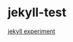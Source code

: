 # jekyll-test

<a href="http://devuiux.github.io/jekyll-test" title="" target="_blank">jekyll experiment</a>